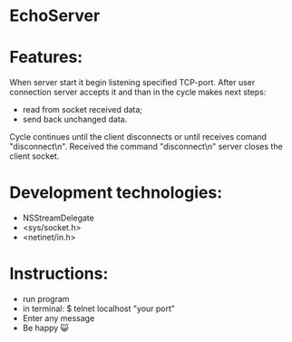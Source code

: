 # EchoServer

# Features:
When server start it begin listening specified TCP-port. After user connection server accepts it and than in the cycle makes next steps:
- read from socket received data;
- send back unchanged data.

Сycle continues until the client disconnects or until receives comand "disconnect\n".
Received the command "disconnect\n" server closes the client socket.

# Development technologies:
- NSStreamDelegate
- <sys/socket.h>
- <netinet/in.h>

# Instructions:
- run program
- in terminal: $ telnet localhost "your port"
- Enter any message
- Be happy 😺
